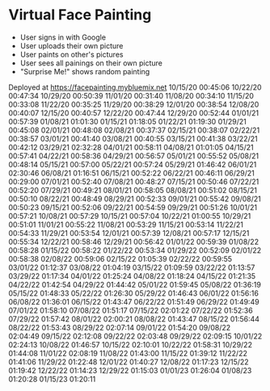 # Virtual Face Painting

- User signs in with Google
- User uploads their own picture
- User paints on other's pictures
- User sees all painings on their own picture
- "Surprise Me!" shows random painting

Deployed at https://facepainting.mybluemix.net
10/15/20 00:45:06
10/22/20 00:47:34
10/29/20 00:50:39
11/01/20 00:31:40
11/08/20 00:34:10
11/15/20 00:33:08
11/22/20 00:35:25
11/29/20 00:38:29
12/01/20 00:38:54
12/08/20 00:40:07
12/15/20 00:40:57
12/22/20 00:47:44
12/29/20 00:52:44
01/01/21 00:57:39
01/08/21 01:01:30
01/15/21 01:18:05
01/22/21 01:19:30
01/29/21 00:45:08
02/01/21 00:48:08
02/08/21 00:37:37
02/15/21 00:38:07
02/22/21 00:38:57
03/01/21 00:41:40
03/08/21 00:40:55
03/15/21 00:41:38
03/22/21 00:42:12
03/29/21 02:32:28
04/01/21 00:58:11
04/08/21 01:01:05
04/15/21 00:57:41
04/22/21 00:58:36
04/29/21 00:56:57
05/01/21 00:55:52
05/08/21 00:48:14
05/15/21 00:57:00
05/22/21 00:57:24
05/29/21 01:46:42
06/01/21 02:30:46
06/08/21 01:16:51
06/15/21 00:52:22
06/22/21 00:46:11
06/29/21 00:29:00
07/01/21 00:52:40
07/08/21 00:48:27
07/15/21 00:50:46
07/22/21 00:52:20
07/29/21 00:49:21
08/01/21 00:58:05
08/08/21 00:51:02
08/15/21 00:50:10
08/22/21 00:48:49
08/29/21 00:52:33
09/01/21 00:55:42
09/08/21 00:50:23
09/15/21 00:52:06
09/22/21 00:54:59
09/29/21 00:51:26
10/01/21 00:57:21
10/08/21 00:57:29
10/15/21 00:57:04
10/22/21 01:00:55
10/29/21 00:51:01
11/01/21 00:55:22
11/08/21 00:53:29
11/15/21 00:53:14
11/22/21 00:54:33
11/29/21 00:53:54
12/01/21 00:57:39
12/08/21 00:57:17
12/15/21 00:55:34
12/22/21 00:58:46
12/29/21 00:56:42
01/01/22 00:59:39
01/08/22 00:58:28
01/15/22 00:58:22
01/22/22 00:53:34
01/29/22 00:52:09
02/01/22 00:58:38
02/08/22 00:59:06
02/15/22 01:05:39
02/22/22 00:59:55
03/01/22 01:12:37
03/08/22 01:04:19
03/15/22 01:09:59
03/22/22 01:13:57
03/29/22 01:17:34
04/01/22 01:25:24
04/08/22 01:18:24
04/15/22 01:21:35
04/22/22 01:42:54
04/29/22 01:44:42
05/01/22 01:59:45
05/08/22 01:36:19
05/15/22 01:48:33
05/22/22 01:26:30
05/29/22 01:46:43
06/01/22 01:56:16
06/08/22 01:36:01
06/15/22 01:43:47
06/22/22 01:51:49
06/29/22 01:49:49
07/01/22 01:58:10
07/08/22 01:51:17
07/15/22 02:01:22
07/22/22 01:52:36
07/29/22 01:57:42
08/01/22 02:00:21
08/08/22 01:43:47
08/15/22 01:56:44
08/22/22 01:53:43
08/29/22 02:07:14
09/01/22 01:54:20
09/08/22 02:04:49
09/15/22 02:12:08
09/22/22 02:03:48
09/29/22 02:09:15
10/01/22 02:24:13
10/08/22 01:46:57
10/15/22 02:10:01
10/22/22 01:58:31
10/29/22 01:44:08
11/01/22 02:08:19
11/08/22 01:43:00
11/15/22 01:39:12
11/22/22 01:41:06
11/29/22 01:22:48
12/01/22 01:40:27
12/08/22 01:17:23
12/15/22 01:19:42
12/22/22 01:14:23
12/29/22 01:15:03
01/01/23 01:26:04
01/08/23 01:20:28
01/15/23 01:20:11
